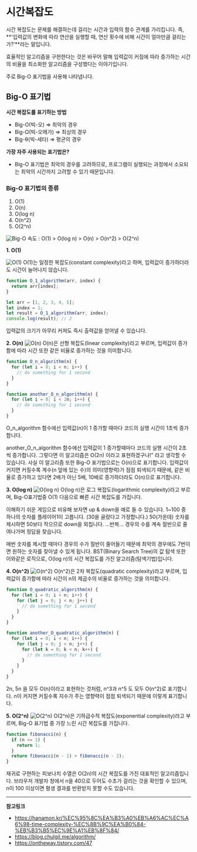 # 시간복잡도

시간 복잡도는 문제를 해결하는데 걸리는 시간과 입력의 함수 관계를 가리킵니다.
즉, **'입력값의 변화에 따라 연산을 실행할 때, 연산 횟수에 비해 시간이 얼마만큼 걸리는가?’**라는 말입니다.

효율적인 알고리즘을 구현한다는 것은 바꾸어 말해 입력값이 커짐에 따라 증가하는 시간의 비율을 최소화한 알고리즘을 구성했다는 이야기입니다.

주로 Big-O 표기법을 사용해 나타냅니다.

## Big-O 표기법

**시간 복잡도를 표기하는 방법**

- Big-O(빅-오) ⇒ 최악의 경우
- Big-Ω(빅-오메가) ⇒ 최상의 경우
- Big-θ(빅-세타) ⇒ 평균의 경우

**가장 자주 사용되는 표기법은?**

- Big-O 표기법은 최악의 경우를 고려하므로, 프로그램이 실행되는 과정에서 소요되는 최악의 시간까지 고려할 수 있기 때문입니다.

### Big-O 표기법의 종류

1. O(1)
2. O(n)
3. O(log n)
4. O(n^2)
5. O(2^n)

<img src="./img/Big-O-Complexity-Chart.jpg" alt="Big-O">
속도 : O(1) > O(log n) > O(n) > O(n^2) > O(2^n)

**1. O(1)**

<img src="./img/O(1).PNG" alt="O(1)">
O(1)는 일정한 복잡도(constant complexity)라고 하며, 입력값이 증가하더라도 시간이 늘어나지 않습니다.

```javascript
function O_1_algorithm(arr, index) {
  return arr[index];
}

let arr = [1, 2, 3, 4, 5];
let index = 1;
let result = O_1_algorithm(arr, index);
console.log(result); // 2
```

입력값의 크기가 아무리 커져도 즉시 출력값을 얻어낼 수 있습니다.

**2. O(n)**
<img src="./img/O(n).PNG" alt="O(n)">
O(n)은 선형 복잡도(linear complexity)라고 부르며, 입력값이 증가함에 따라 시간 또한 같은 비율로 증가하는 것을 의미합니다.

```javascript
function O_n_algorithm(n) {
  for (let i = 0; i < n; i++) {
    // do something for 1 second
  }
}

function another_O_n_algorithm(n) {
  for (let i = 0; i < 2n; i++) {
    // do something for 1 second
  }
}
```

O_n_algorithm 함수에선 입력값(n)이 1 증가할 때마다 코드의 실행 시간이 1초씩 증가합니다.

another_O_n_algorithm 함수에선 입력값이 1 증가할때마다 코드의 실행 시간이 2초씩 증가합니다.
그렇다면 이 알고리즘은 O(2n) 이라고 표현하겠구나!” 라고 생각할 수 있습니다.
사실 이 알고리즘 또한 Big-O 표기법으로는 O(n)으로 표기합니다.
입력값이 커지면 커질수록 계수(n 앞에 있는 수)의 의미(영향력)가 점점 퇴색되기 때문에, 같은 비율로 증가하고 있다면 2배가 아닌 5배, 10배로 증가하더라도 O(n)으로 표기합니다.

**3. O(log n)**
<img src="./img/O(log n).PNG" alt="O(log n)">
O(log n)은 로그 복잡도(logarithmic complexity)라고 부르며, Big-O표기법중 O(1) 다음으로 빠른 시간 복잡도를 가집니다.

이해하기 쉬운 게임으로 비유해 보자면 up & down을 예로 들 수 있습니다.
1~100 중 하나의 숫자를 플레이어1이 고릅니다. (30을 골랐다고 가정합니다.)
50(가운데) 숫자를 제시하면 50보다 작으므로 down을 외칩니다.
...반복...
경우의 수를 계속 절반으로 줄여나가며 정답을 찾습니다.

매번 숫자를 제시할 때마다 경우의 수가 절반이 줄어들기 때문에 최악의 경우에도 7번이면 원하는 숫자를 찾아낼 수 있게 됩니다.
BST(Binary Search Tree)의 값 탐색 또한 이와같은 로직으로, O(log n)의 시간 복잡도를 가진 알고리즘(탐색기법)입니다.

**4. O(n^2)**
<img src="./img/O(n^2).PNG" alt="O(n^2)">
O(n^2)은 2차 복잡도(quadratic complexity)라고 부르며, 입력값이 증가함에 따라 시간이 n의 제곱수의 비율로 증가하는 것을 의미합니다.

```javascript
function O_quadratic_algorithm(n) {
  for (let i = 0; i < n; i++) {
    for (let j = 0; j < n; j++) {
      // do something for 1 second
    }
  }
}

function another_O_quadratic_algorithm(n) {
  for (let i = 0; i < n; i++) {
    for (let j = 0; j < n; j++) {
      for (let k = 0; k < n; k++) {
        // do something for 1 second
      }
    }
  }
}
```

2n, 5n 을 모두 O(n)이라고 표현하는 것처럼, n^3과 n^5 도 모두 O(n^2)로 표기합니다.
n이 커지면 커질수록 지수가 주는 영향력이 점점 퇴색되기 때문에 이렇게 표기합니다.

**5. O(2^n)**
<img src="./img/O(2^n).PNG" alt="O(2^n)">
O(2^n)은 기하급수적 복잡도(exponential complexity)라고 부르며, Big-O 표기법 중 가장 느린 시간 복잡도를 가집니다.

```javascript
function fibonacci(n) {
  if (n <= 1) {
    return 1;
  }
  return fibonacci(n - 1) + fibonacci(n - 2);
}
```

재귀로 구현하는 피보나치 수열은 O(2n)의 시간 복잡도를 가진 대표적인 알고리즘입니다.
브라우저 개발자 창에서 n을 40으로 두어도 수초가 걸리는 것을 확인할 수 있으며, n이 100 이상이면 평생 결과를 반환받지 못할 수도 있습니다.

<hr/>

**참고링크**

- https://hanamon.kr/%EC%95%8C%EA%B3%A0%EB%A6%AC%EC%A6%98-time-complexity-%EC%8B%9C%EA%B0%84-%EB%B3%B5%EC%9E%A1%EB%8F%84/
- https://blog.chulgil.me/algorithm/
- https://ontheway.tistory.com/47
